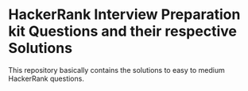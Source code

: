 # HackerRank Interview Preparation kit Questions and their respective Solutions

This repository basically contains the solutions to easy to medium HackerRank questions.

